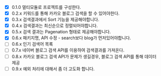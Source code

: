 - [x] 0.1.0 멀티모듈로 프로젝트를 구성한다.
- [x] 0.2.x 키워드를 통해 카카오 블로그 검색을 할 수 있어야한다.
- [x] 0.3.x 검색결과에서 Sort 기능을 제공해야합니다.
- [x] 0.4.x 검색결과는 최신순으로 정렬되어야합니다.
- [x] 0.5.x 검색 결과는 Pagenation 형태로 제공해야합니다.
- [x] 0.6.x 패키지명, API 수정 - search보다 blog가 먼저있어야합니다.
- [ ] 0.6.x 인기 검색어 목록
- [ ] 0.7.x 네이버 블로그 검색 API를 이용하여 검색결과를 가져온다.
- [ ] 0.8.x 카카오 블로그 검색 API가 문제가 생길경우, 블로그 검색 API를 통해 데이터 제공
- [ ] 0.9.x 예외 처리에 대해서 좀 더 고도화 합니다.
